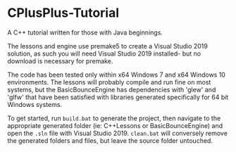 # CPlusPlus-Tutorial
A C++ tutorial written for those with Java beginnings.

The lessons and engine use premake5 to create a Visual Studio 2019 solution, as such you will need Visual Studio 2019 installed- but no download is necessary for premake.

The code has been tested only within x64 Windows 7 and x64 Windows 10 environments. The lessons will probably compile and run fine on most systems, but the BasicBounceEngine has dependencies with 'glew' and 'glfw' that have been satisfied with libraries generated specifically for 64 bit Windows systems.

To get started, run `build.bat` to generate the project, then navigate to the appropriate generated folder (ie: C++Lessons or BasicBounceEngine) and open the `.sln` file with Visual Studio 2019. `clean.bat` will conversely remove the generated folders and files, but leave the source folder untouched.

